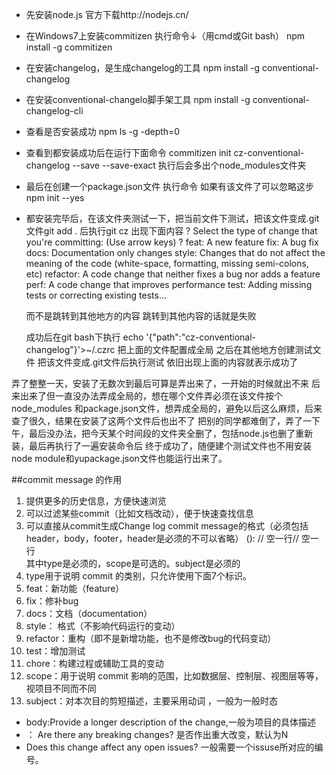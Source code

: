 * 先安装node.js 官方下载http://nodejs.cn/
* 在Windows7上安装commitizen  执行命令↓（用cmd或Git bash）
    npm install -g commitizen
* 在安装changelog，是生成changelog的工具
     npm install -g conventional-changelog
* 在安装conventional-changelo脚手架工具
    npm install -g conventional-changelog-cli
* 查看是否安装成功
    npm ls -g -depth=0
* 查看到都安装成功后在运行下面命令
    commitizen init cz-conventional-changelog --save --save-exact
    执行后会多出个node_modules文件夹
* 最后在创建一个package.json文件 执行命令 如果有该文件了可以忽略这步
    npm init --yes
* 都安装完毕后，在该文件夹测试一下，把当前文件下测试，把该文件变成.git文件git add . 后执行git cz 出现下面内容
 ? Select the type of change that you're committing: (Use arrow keys)
 ? feat:     A new feature 
   fix:      A bug fix 
   docs:     Documentation only changes 
   style:    Changes that do not affect the meaning of the code (white-space, formatting, missing semi-colons, etc) 
   refactor: A code change that neither fixes a bug nor adds a feature 
   perf:     A code change that improves performance 
   test:     Adding missing tests or correcting existing tests...
  
  而不是跳转到其他地方的内容 跳转到其他内容的话就是失败 

  成功后在git bash下执行
     echo '{"path":"cz-conventional-changelog"}'>~/.czrc
     把上面的文件配置成全局
之后在其他地方创建测试文件 把该文件变成.git文件后执行测试 依旧出现上面的内容就表示成功了

弄了整整一天，安装了无数次到最后可算是弄出来了，一开始的时候就出不来 后来出来了但一直没办法弄成全局的，想在哪个文件弄必须在该文件按个node_modules 和package.json文件，想弄成全局的，避免以后这么麻烦，后来查了很久，结果在安装了这两个文件后也出不了 把别的同学都难倒了，弄了一下午，最后没办法，把今天某个时间段的文件夹全删了，包括node.js也删了重新装，最后再执行了一遍安装命令后 终于成功了，随便建个测试文件也不用安装node module和yupackage.json文件也能运行出来了。

 ##commit message 的作用
 1. 提供更多的历史信息，方便快速浏览
 2. 可以过滤某些commit（比如文档改动），便于快速查找信息
 3. 可以直接从commit生成Change log
  commit message的格式（必须包括header，body，footer，header是必须的不可以省略）
 <type>(<scope>): <subject>// 空一行<body>// 空一行<footer>
 其中type是必须的，scope是可选的。subject是必须的
 1. type用于说明 commit 的类别，只允许使用下面7个标识。
  1. feat：新功能（feature）
  2. fix：修补bug
  3. docs：文档（documentation）
  4. style： 格式（不影响代码运行的变动）
  5. refactor：重构（即不是新增功能，也不是修改bug的代码变动）
  6. test：增加测试
  7. chore：构建过程或辅助工具的变动
2. scope：用于说明 commit 影响的范围，比如数据层、控制层、视图层等等，视项目不同而不同
3. subject：对本次目的剪短描述，主要采用动词 ，一般为一般时态

  * body:Provide a longer description of the change,一般为项目的具体描述
  * ： Are there any breaking changes?  是否作出重大改变，默认为N         
  * Does this change affect any open issues? 一般需要一个issuse所对应的编号。





